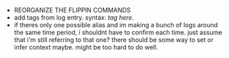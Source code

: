  - REORGANIZE THE FLIPPIN COMMANDS
 - add tags from log entry. syntax: *tag here*.
 - if theres only one possible alias and im making a bunch of logs around the same time period, i shouldnt have to confirm each time. just assume that i'm still referring to that one? there should be some way to set or infer context maybe. might be too hard to do well.
